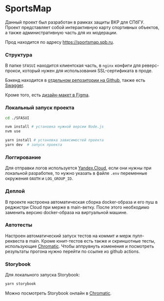 # SportsMap
 
Данный проект был разработан в рамках защиты ВКР для СПбГУ. Проект представляет собой интерактивную карту спортивных объектов, а также административную часть для их модерации.

Прод находится по адресу https://sportsmap.spb.ru.

### Структура

В папке `SFASUI` находится клиентская часть, в `nginx` конфиги для реверс-прокси, который нужен для использования SSL-сертификата в проде.

Бэкенд находится в [отдельном репозитории на Github](https://github.com/konnovK/sportsmap), также есть [Swagger](https://sportsmap.spb.ru/new-api/). 

Кроме того, есть [дизайн-макет в Figma](https://www.figma.com/file/36zDtvvYdlykAdAMNrfh0i/SportsMap-2022-2023?type=design&node-id=0-1).

### Локальный запуск проекта
```bash
cd ./SFASUI

nvm install # установка нужной версии Node.js
nvm use

yarn install # установка зависимостей проекта
yarn dev  # запуск проекта
```

### Логгирование

Для отправки логов используется [Yandex.Cloud](https://cloud.yandex.ru/), если они нужны при локальной разработке, то нужно указать в файле `.env` переменные окружения `OAUTH` и `LOG_GROUP_ID`.

### Деплой

В проекте настроена автоматическая сборка docker-образа и его пуш в реджистри Cloud при мерже в main-ветку. После этого необходимо заменить версию docker-образа на виртуальной машине.

### Автотесты

Настроен автоматический запуск тестов на коммит и мерж пулл-реквеста в main. Кроме юнит-тестов есть также и скриншотные тесты, использующие [Chromatic](https://www.chromatic.com/). Чтобы аппрувнуть изменения и посмотреть результаты прогона нужно перейти по ссылке из github actions.

### Storybook

Для локального запуска Storybook:
```bash
yarn storybook
```

Можно посмотреть Storybook онлайн в [Chromatic](https://www.chromatic.com/library?appId=640c640b5dd7e9e58555e182).